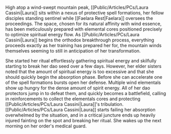 High atop a wind-swept mountain peak, [[Public/Articles/PCs/Laura Cassini|Laura]] sits within a nexus of protective spell formations, her fellow disciples standing sentinel while [[Faelara Rest|Faelara]] oversees the proceedings. The space, chosen for its natural affinity with wind essence, has been meticulously prepared with elemental cores positioned precisely to optimize spiritual energy flow. As [[Public/Articles/PCs/Laura Cassini|Laura]] begins the orthodox breakthrough process, everything proceeds exactly as her training has prepared her for, the mountain winds themselves seeming to still in anticipation of her transformation.

She started her ritual effortlessly gathering spiritual energy and skilfully starting to break her dao seed over a few days. However, her elder sisters noted that the amount of spiritual energy is too excessive and that she should quickly begin the absorption phase. Before she can accelerate one of the spell formations bursts open her defense. Multiple wind elementals show up hungry for the dense amount of spirit energy. All of her dao protectors jump in to defeat them, and quickly becomes a battlefield, calling in reinforcements to collect the elementals cores and protecting [[Public/Articles/PCs/Laura Cassini|Laura]]'s tribulation. [[Public/Articles/PCs/Laura Cassini|Laura]] starts failing her absorption overwhelmed by the situation, and in a critical juncture ends up heavily injured fainting on the spot and breaking her ritual. She wakes up the next morning on her order's medical guard.

